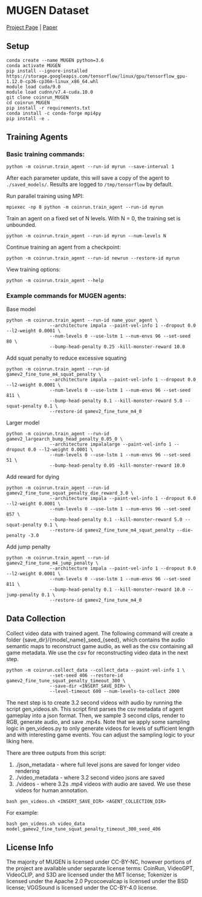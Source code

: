 # MUGEN Dataset
[Project Page](https://mugen-org.github.io/) | [Paper](https://arxiv.org/pdf/2204.08058.pdf)

## Setup
```
conda create --name MUGEN python=3.6
conda activate MUGEN
pip install --ignore-installed https://storage.googleapis.com/tensorflow/linux/gpu/tensorflow_gpu-1.12.0-cp36-cp36m-linux_x86_64.whl 
module load cuda/9.0
module load cudnn/v7.4-cuda.10.0
git clone coinrun_MUGEN
cd coinrun_MUGEN
pip install -r requirements.txt
conda install -c conda-forge mpi4py
pip install -e .
```

## Training Agents

### Basic training commands:

```
python -m coinrun.train_agent --run-id myrun --save-interval 1
```

After each parameter update, this will save a copy of the agent to `./saved_models/`. Results are logged to `/tmp/tensorflow` by default.

Run parallel training using MPI:

```
mpiexec -np 8 python -m coinrun.train_agent --run-id myrun
```

Train an agent on a fixed set of N levels. With N = 0, the training set is unbounded.

```
python -m coinrun.train_agent --run-id myrun --num-levels N
```

Continue training an agent from a checkpoint:

```
python -m coinrun.train_agent --run-id newrun --restore-id myrun
```


View training options:

```
python -m coinrun.train_agent --help
```

### Example commands for MUGEN agents:
Base model
```
python -m coinrun.train_agent --run-id name_your_agent \
                --architecture impala --paint-vel-info 1 --dropout 0.0 --l2-weight 0.0001 \
                --num-levels 0 --use-lstm 1 --num-envs 96 --set-seed 80 \
                --bump-head-penalty 0.25 -kill-monster-reward 10.0
```
Add squat penalty to reduce excessive squating
```
python -m coinrun.train_agent --run-id gamev2_fine_tune_m4_squat_penalty \
                --architecture impala --paint-vel-info 1 --dropout 0.0 --l2-weight 0.0001 \
                --num-levels 0 --use-lstm 1 --num-envs 96 --set-seed 811 \
                --bump-head-penalty 0.1 --kill-monster-reward 5.0 --squat-penalty 0.1 \
                --restore-id gamev2_fine_tune_m4_0
```
Larger model
```
python -m coinrun.train_agent --run-id gamev2_largearch_bump_head_penalty_0.05_0 \
                --architecture impalalarge --paint-vel-info 1 --dropout 0.0 --l2-weight 0.0001 \
                --num-levels 0 --use-lstm 1 --num-envs 96 --set-seed 51 \
                --bump-head-penalty 0.05 -kill-monster-reward 10.0
```
Add reward for dying
```
python -m coinrun.train_agent --run-id gamev2_fine_tune_squat_penalty_die_reward_3.0 \
                --architecture impala --paint-vel-info 1 --dropout 0.0 --l2-weight 0.0001 \
                --num-levels 0 --use-lstm 1 --num-envs 96 --set-seed 857 \
                --bump-head-penalty 0.1 --kill-monster-reward 5.0 --squat-penalty 0.1 \
                --restore-id gamev2_fine_tune_m4_squat_penalty --die-penalty -3.0
```
Add jump penalty
```
python -m coinrun.train_agent --run-id gamev2_fine_tune_m4_jump_penalty \
                --architecture impala --paint-vel-info 1 --dropout 0.0 --l2-weight 0.0001 \
                --num-levels 0 --use-lstm 1 --num-envs 96 --set-seed 811 \
                --bump-head-penalty 0.1 --kill-monster-reward 10.0 --jump-penalty 0.1 \
                --restore-id gamev2_fine_tune_m4_0
```

## Data Collection

Collect video data with trained agent. The following command will create a folder
{save_dir}/{model_name}\_seed_{seed}, which contains the audio semantic maps to reconstruct
game audio, as well as the csv containing all game metadata. We use the csv for reconstructing
video data in the next step. 

```
python -m coinrun.collect_data --collect_data --paint-vel-info 1 \
                --set-seed 406 --restore-id gamev2_fine_tune_squat_penalty_timeout_300 \
                --save-dir <INSERT_SAVE_DIR> \
                --level-timeout 600 --num-levels-to-collect 2000
```
The next step is to create 3.2 second videos with audio by running the script gen_videos.sh. This script first
parses the csv metadata of agent gameplay into a json format. Then, we sample 3 second clips,
render to RGB, generate audio, and save .mp4s. Note that we apply some sampling logic in gen_videos.py
to only generate videos for levels of sufficient length and with interesting game events. You can
adjust the sampling logic to your liking here.

There are three outputs from this script:
1. ./json_metadata - where full level jsons are saved for longer video rendering
2. ./video_metadata - where 3.2 second video jsons are saved
3. ./videos - where 3.2s .mp4 videos with audio are saved. We use these videos for human annotation.
```
bash gen_videos.sh <INSERT_SAVE_DIR> <AGENT_COLLECTION_DIR>
```
For example:
```
bash gen_videos.sh video_data model_gamev2_fine_tune_squat_penalty_timeout_300_seed_406
```

## License Info
The majority of MUGEN is licensed under CC-BY-NC, however portions of the project are available under separate license terms: CoinRun, VideoGPT, VideoCLIP, and S3D are licensed under the MIT license; Tokenizer is licensed under the Apache 2.0 Pycocoevalcap is licensed under the BSD license; VGGSound is licensed under the CC-BY-4.0 license.


